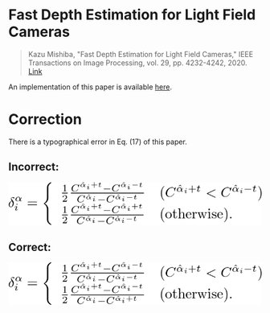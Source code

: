 # Fast Depth Estimation for Light Field Cameras
> Kazu Mishiba, "Fast Depth Estimation for Light Field Cameras," IEEE Transactions on Image Processing, vol. 29, pp. 4232-4242, 2020. [Link](https://ieeexplore.ieee.org/document/8985549)

An implementation of this paper is available [here](https://github.com/KazuMishiba/Fast-Depth-Estimation-For-Light-Field-Cameras).

# Correction
There is a typographical error in Eq. (17) of this paper.

## Incorrect:
![error](https://github.com/KazuMishiba/Fast-Depth-Estimation-For-Light-Field-Cameras/blob/gh-pages/eq17_incorrect.png)

## Correct:
![error](https://github.com/KazuMishiba/Fast-Depth-Estimation-For-Light-Field-Cameras/blob/gh-pages/eq17_correct.png)

